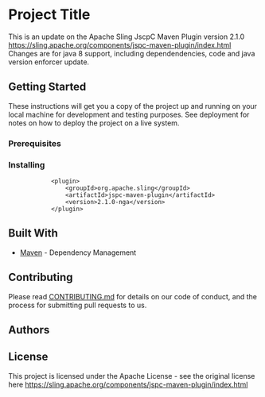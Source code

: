 # Project Title

This is an update on the Apache Sling JscpC Maven Plugin version 2.1.0 https://sling.apache.org/components/jspc-maven-plugin/index.html
Changes are for java 8 support, including dependendencies,  code and java version enforcer update.  

## Getting Started

These instructions will get you a copy of the project up and running on your local machine for development and testing purposes. See deployment for notes on how to deploy the project on a live system.

### Prerequisites

### Installing

                <plugin>
                    <groupId>org.apache.sling</groupId>
                    <artifactId>jspc-maven-plugin</artifactId>
                    <version>2.1.0-nga</version>
                </plugin>

## Built With

* [Maven](https://maven.apache.org/) - Dependency Management

## Contributing

Please read [CONTRIBUTING.md](https://gist.github.com/PurpleBooth/b24679402957c63ec426) for details on our code of conduct, and the process for submitting pull requests to us.

## Authors

## License

This project is licensed under the Apache License - see the original license here https://sling.apache.org/components/jspc-maven-plugin/index.html
